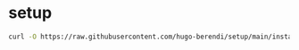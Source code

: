 # setup

```sh
curl -O https://raw.githubusercontent.com/hugo-berendi/setup/main/install.sh && bash install.sh
```
